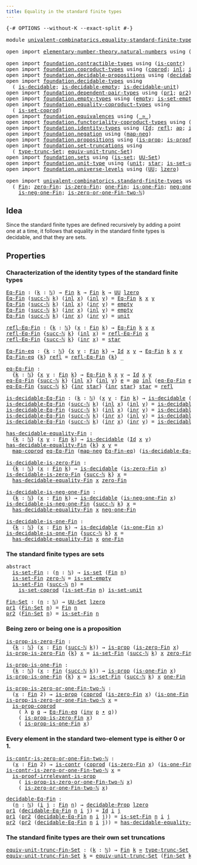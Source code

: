 ```yaml
---
title: Equality in the standard finite types
---
```


<pre class="Agda"><a id="63" class="Symbol">{-#</a> <a id="67" class="Keyword">OPTIONS</a> <a id="75" class="Pragma">--without-K</a> <a id="87" class="Pragma">--exact-split</a> <a id="101" class="Symbol">#-}</a>

<a id="106" class="Keyword">module</a> <a id="113" href="univalent-combinatorics.equality-standard-finite-types.html" class="Module">univalent-combinatorics.equality-standard-finite-types</a> <a id="168" class="Keyword">where</a>

<a id="175" class="Keyword">open</a> <a id="180" class="Keyword">import</a> <a id="187" href="elementary-number-theory.natural-numbers.html" class="Module">elementary-number-theory.natural-numbers</a> <a id="228" class="Keyword">using</a> <a id="234" class="Symbol">(</a><a id="235" href="elementary-number-theory.natural-numbers.html#1444" class="Datatype">ℕ</a><a id="236" class="Symbol">;</a> <a id="238" href="elementary-number-theory.natural-numbers.html#1465" class="InductiveConstructor">zero-ℕ</a><a id="244" class="Symbol">;</a> <a id="246" href="elementary-number-theory.natural-numbers.html#1478" class="InductiveConstructor">succ-ℕ</a><a id="252" class="Symbol">)</a>
    
<a id="259" class="Keyword">open</a> <a id="264" class="Keyword">import</a> <a id="271" href="foundation.contractible-types.html" class="Module">foundation.contractible-types</a> <a id="301" class="Keyword">using</a> <a id="307" class="Symbol">(</a><a id="308" href="foundation-core.contractible-types.html#925" class="Function">is-contr</a><a id="316" class="Symbol">)</a>
<a id="318" class="Keyword">open</a> <a id="323" class="Keyword">import</a> <a id="330" href="foundation.coproduct-types.html" class="Module">foundation.coproduct-types</a> <a id="357" class="Keyword">using</a> <a id="363" class="Symbol">(</a><a id="364" href="foundation.coproduct-types.html#1168" class="Datatype">coprod</a><a id="370" class="Symbol">;</a> <a id="372" href="foundation.coproduct-types.html#1239" class="InductiveConstructor">inl</a><a id="375" class="Symbol">;</a> <a id="377" href="foundation.coproduct-types.html#1262" class="InductiveConstructor">inr</a><a id="380" class="Symbol">;</a> <a id="382" href="foundation.coproduct-types.html#5644" class="Function">is-prop-coprod</a><a id="396" class="Symbol">)</a>
<a id="398" class="Keyword">open</a> <a id="403" class="Keyword">import</a> <a id="410" href="foundation.decidable-propositions.html" class="Module">foundation.decidable-propositions</a> <a id="444" class="Keyword">using</a> <a id="450" class="Symbol">(</a><a id="451" href="foundation.decidable-propositions.html#1873" class="Function">decidable-Prop</a><a id="465" class="Symbol">)</a>
<a id="467" class="Keyword">open</a> <a id="472" class="Keyword">import</a> <a id="479" href="foundation.decidable-types.html" class="Module">foundation.decidable-types</a> <a id="506" class="Keyword">using</a>
  <a id="514" class="Symbol">(</a> <a id="516" href="foundation.decidable-types.html#1828" class="Function">is-decidable</a><a id="528" class="Symbol">;</a> <a id="530" href="foundation.decidable-types.html#2731" class="Function">is-decidable-empty</a><a id="548" class="Symbol">;</a> <a id="550" href="foundation.decidable-types.html#2663" class="Function">is-decidable-unit</a><a id="567" class="Symbol">)</a>
<a id="569" class="Keyword">open</a> <a id="574" class="Keyword">import</a> <a id="581" href="foundation.dependent-pair-types.html" class="Module">foundation.dependent-pair-types</a> <a id="613" class="Keyword">using</a> <a id="619" class="Symbol">(</a><a id="620" href="foundation-core.dependent-pair-types.html#592" class="Field">pr1</a><a id="623" class="Symbol">;</a> <a id="625" href="foundation-core.dependent-pair-types.html#604" class="Field">pr2</a><a id="628" class="Symbol">)</a>
<a id="630" class="Keyword">open</a> <a id="635" class="Keyword">import</a> <a id="642" href="foundation.empty-types.html" class="Module">foundation.empty-types</a> <a id="665" class="Keyword">using</a> <a id="671" class="Symbol">(</a><a id="672" href="foundation-core.empty-types.html#1044" class="Datatype">empty</a><a id="677" class="Symbol">;</a> <a id="679" href="foundation-core.empty-types.html#2537" class="Function">is-set-empty</a><a id="691" class="Symbol">)</a>
<a id="693" class="Keyword">open</a> <a id="698" class="Keyword">import</a> <a id="705" href="foundation.equality-coproduct-types.html" class="Module">foundation.equality-coproduct-types</a> <a id="741" class="Keyword">using</a>
  <a id="749" class="Symbol">(</a> <a id="751" href="foundation.equality-coproduct-types.html#11156" class="Function">is-set-coprod</a><a id="764" class="Symbol">)</a>
<a id="766" class="Keyword">open</a> <a id="771" class="Keyword">import</a> <a id="778" href="foundation.equivalences.html" class="Module">foundation.equivalences</a> <a id="802" class="Keyword">using</a> <a id="808" class="Symbol">(</a><a id="809" href="foundation-core.equivalences.html#1607" class="Function Operator">_≃_</a><a id="812" class="Symbol">)</a>
<a id="814" class="Keyword">open</a> <a id="819" class="Keyword">import</a> <a id="826" href="foundation.functoriality-coproduct-types.html" class="Module">foundation.functoriality-coproduct-types</a> <a id="867" class="Keyword">using</a> <a id="873" class="Symbol">(</a><a id="874" href="foundation.functoriality-coproduct-types.html#2059" class="Function">map-coprod</a><a id="884" class="Symbol">)</a>
<a id="886" class="Keyword">open</a> <a id="891" class="Keyword">import</a> <a id="898" href="foundation.identity-types.html" class="Module">foundation.identity-types</a> <a id="924" class="Keyword">using</a> <a id="930" class="Symbol">(</a><a id="931" href="foundation-core.identity-types.html#641" class="Datatype">Id</a><a id="933" class="Symbol">;</a> <a id="935" href="foundation-core.identity-types.html#694" class="InductiveConstructor">refl</a><a id="939" class="Symbol">;</a> <a id="941" href="foundation-core.identity-types.html#2853" class="Function">ap</a><a id="943" class="Symbol">;</a> <a id="945" href="foundation-core.identity-types.html#1552" class="Function">inv</a><a id="948" class="Symbol">;</a> <a id="950" href="foundation-core.identity-types.html#1239" class="Function Operator">_∙_</a><a id="953" class="Symbol">)</a>
<a id="955" class="Keyword">open</a> <a id="960" class="Keyword">import</a> <a id="967" href="foundation.negation.html" class="Module">foundation.negation</a> <a id="987" class="Keyword">using</a> <a id="993" class="Symbol">(</a><a id="994" href="foundation-core.negation.html#499" class="Function">map-neg</a><a id="1001" class="Symbol">)</a>
<a id="1003" class="Keyword">open</a> <a id="1008" class="Keyword">import</a> <a id="1015" href="foundation.propositions.html" class="Module">foundation.propositions</a> <a id="1039" class="Keyword">using</a> <a id="1045" class="Symbol">(</a><a id="1046" href="foundation-core.propositions.html#1246" class="Function">is-prop</a><a id="1053" class="Symbol">;</a> <a id="1055" href="foundation-core.propositions.html#2978" class="Function">is-proof-irrelevant-is-prop</a><a id="1082" class="Symbol">)</a>
<a id="1084" class="Keyword">open</a> <a id="1089" class="Keyword">import</a> <a id="1096" href="foundation.set-truncations.html" class="Module">foundation.set-truncations</a> <a id="1123" class="Keyword">using</a>
  <a id="1131" class="Symbol">(</a> <a id="1133" href="foundation.set-truncations.html#3386" class="Postulate">type-trunc-Set</a><a id="1147" class="Symbol">;</a> <a id="1149" href="foundation.set-truncations.html#11287" class="Function">equiv-unit-trunc-Set</a><a id="1169" class="Symbol">)</a>
<a id="1171" class="Keyword">open</a> <a id="1176" class="Keyword">import</a> <a id="1183" href="foundation.sets.html" class="Module">foundation.sets</a> <a id="1199" class="Keyword">using</a> <a id="1205" class="Symbol">(</a><a id="1206" href="foundation-core.sets.html#1099" class="Function">is-set</a><a id="1212" class="Symbol">;</a> <a id="1214" href="foundation-core.sets.html#1177" class="Function">UU-Set</a><a id="1220" class="Symbol">)</a>
<a id="1222" class="Keyword">open</a> <a id="1227" class="Keyword">import</a> <a id="1234" href="foundation.unit-type.html" class="Module">foundation.unit-type</a> <a id="1255" class="Keyword">using</a> <a id="1261" class="Symbol">(</a><a id="1262" href="foundation.unit-type.html#975" class="Datatype">unit</a><a id="1266" class="Symbol">;</a> <a id="1268" href="foundation.unit-type.html#999" class="InductiveConstructor">star</a><a id="1272" class="Symbol">;</a> <a id="1274" href="foundation.unit-type.html#2613" class="Function">is-set-unit</a><a id="1285" class="Symbol">)</a>
<a id="1287" class="Keyword">open</a> <a id="1292" class="Keyword">import</a> <a id="1299" href="foundation.universe-levels.html" class="Module">foundation.universe-levels</a> <a id="1326" class="Keyword">using</a> <a id="1332" class="Symbol">(</a><a id="1333" href="foundation-core.universe-levels.html#222" class="Primitive">UU</a><a id="1335" class="Symbol">;</a> <a id="1337" href="Agda.Primitive.html#764" class="Primitive">lzero</a><a id="1342" class="Symbol">)</a>

<a id="1345" class="Keyword">open</a> <a id="1350" class="Keyword">import</a> <a id="1357" href="univalent-combinatorics.standard-finite-types.html" class="Module">univalent-combinatorics.standard-finite-types</a> <a id="1403" class="Keyword">using</a>
  <a id="1411" class="Symbol">(</a> <a id="1413" href="univalent-combinatorics.standard-finite-types.html#2085" class="Function">Fin</a><a id="1416" class="Symbol">;</a> <a id="1418" href="univalent-combinatorics.standard-finite-types.html#7019" class="Function">zero-Fin</a><a id="1426" class="Symbol">;</a> <a id="1428" href="univalent-combinatorics.standard-finite-types.html#7120" class="Function">is-zero-Fin</a><a id="1439" class="Symbol">;</a> <a id="1441" href="univalent-combinatorics.standard-finite-types.html#8254" class="Function">one-Fin</a><a id="1448" class="Symbol">;</a> <a id="1450" href="univalent-combinatorics.standard-finite-types.html#8322" class="Function">is-one-Fin</a><a id="1460" class="Symbol">;</a> <a id="1462" href="univalent-combinatorics.standard-finite-types.html#2349" class="Function">neg-one-Fin</a><a id="1473" class="Symbol">;</a>
    <a id="1479" href="univalent-combinatorics.standard-finite-types.html#2416" class="Function">is-neg-one-Fin</a><a id="1493" class="Symbol">;</a> <a id="1495" href="univalent-combinatorics.standard-finite-types.html#8402" class="Function">is-zero-or-one-Fin-two-ℕ</a><a id="1519" class="Symbol">)</a>
</pre>
## Idea

Since the standard finite types are defined recursively by adding a point one at a time, it follows that equality in the standard finite types is decidable, and that they are sets.

## Properties

### Characterization of the identity types of the standard finite types

<pre class="Agda"><a id="Eq-Fin"></a><a id="1813" href="univalent-combinatorics.equality-standard-finite-types.html#1813" class="Function">Eq-Fin</a> <a id="1820" class="Symbol">:</a> <a id="1822" class="Symbol">(</a><a id="1823" href="univalent-combinatorics.equality-standard-finite-types.html#1823" class="Bound">k</a> <a id="1825" class="Symbol">:</a> <a id="1827" href="elementary-number-theory.natural-numbers.html#1444" class="Datatype">ℕ</a><a id="1828" class="Symbol">)</a> <a id="1830" class="Symbol">→</a> <a id="1832" href="univalent-combinatorics.standard-finite-types.html#2085" class="Function">Fin</a> <a id="1836" href="univalent-combinatorics.equality-standard-finite-types.html#1823" class="Bound">k</a> <a id="1838" class="Symbol">→</a> <a id="1840" href="univalent-combinatorics.standard-finite-types.html#2085" class="Function">Fin</a> <a id="1844" href="univalent-combinatorics.equality-standard-finite-types.html#1823" class="Bound">k</a> <a id="1846" class="Symbol">→</a> <a id="1848" href="foundation-core.universe-levels.html#222" class="Primitive">UU</a> <a id="1851" href="Agda.Primitive.html#764" class="Primitive">lzero</a>
<a id="1857" href="univalent-combinatorics.equality-standard-finite-types.html#1813" class="Function">Eq-Fin</a> <a id="1864" class="Symbol">(</a><a id="1865" href="elementary-number-theory.natural-numbers.html#1478" class="InductiveConstructor">succ-ℕ</a> <a id="1872" href="univalent-combinatorics.equality-standard-finite-types.html#1872" class="Bound">k</a><a id="1873" class="Symbol">)</a> <a id="1875" class="Symbol">(</a><a id="1876" href="foundation.coproduct-types.html#1239" class="InductiveConstructor">inl</a> <a id="1880" href="univalent-combinatorics.equality-standard-finite-types.html#1880" class="Bound">x</a><a id="1881" class="Symbol">)</a> <a id="1883" class="Symbol">(</a><a id="1884" href="foundation.coproduct-types.html#1239" class="InductiveConstructor">inl</a> <a id="1888" href="univalent-combinatorics.equality-standard-finite-types.html#1888" class="Bound">y</a><a id="1889" class="Symbol">)</a> <a id="1891" class="Symbol">=</a> <a id="1893" href="univalent-combinatorics.equality-standard-finite-types.html#1813" class="Function">Eq-Fin</a> <a id="1900" href="univalent-combinatorics.equality-standard-finite-types.html#1872" class="Bound">k</a> <a id="1902" href="univalent-combinatorics.equality-standard-finite-types.html#1880" class="Bound">x</a> <a id="1904" href="univalent-combinatorics.equality-standard-finite-types.html#1888" class="Bound">y</a>
<a id="1906" href="univalent-combinatorics.equality-standard-finite-types.html#1813" class="Function">Eq-Fin</a> <a id="1913" class="Symbol">(</a><a id="1914" href="elementary-number-theory.natural-numbers.html#1478" class="InductiveConstructor">succ-ℕ</a> <a id="1921" href="univalent-combinatorics.equality-standard-finite-types.html#1921" class="Bound">k</a><a id="1922" class="Symbol">)</a> <a id="1924" class="Symbol">(</a><a id="1925" href="foundation.coproduct-types.html#1239" class="InductiveConstructor">inl</a> <a id="1929" href="univalent-combinatorics.equality-standard-finite-types.html#1929" class="Bound">x</a><a id="1930" class="Symbol">)</a> <a id="1932" class="Symbol">(</a><a id="1933" href="foundation.coproduct-types.html#1262" class="InductiveConstructor">inr</a> <a id="1937" href="univalent-combinatorics.equality-standard-finite-types.html#1937" class="Bound">y</a><a id="1938" class="Symbol">)</a> <a id="1940" class="Symbol">=</a> <a id="1942" href="foundation-core.empty-types.html#1044" class="Datatype">empty</a>
<a id="1948" href="univalent-combinatorics.equality-standard-finite-types.html#1813" class="Function">Eq-Fin</a> <a id="1955" class="Symbol">(</a><a id="1956" href="elementary-number-theory.natural-numbers.html#1478" class="InductiveConstructor">succ-ℕ</a> <a id="1963" href="univalent-combinatorics.equality-standard-finite-types.html#1963" class="Bound">k</a><a id="1964" class="Symbol">)</a> <a id="1966" class="Symbol">(</a><a id="1967" href="foundation.coproduct-types.html#1262" class="InductiveConstructor">inr</a> <a id="1971" href="univalent-combinatorics.equality-standard-finite-types.html#1971" class="Bound">x</a><a id="1972" class="Symbol">)</a> <a id="1974" class="Symbol">(</a><a id="1975" href="foundation.coproduct-types.html#1239" class="InductiveConstructor">inl</a> <a id="1979" href="univalent-combinatorics.equality-standard-finite-types.html#1979" class="Bound">y</a><a id="1980" class="Symbol">)</a> <a id="1982" class="Symbol">=</a> <a id="1984" href="foundation-core.empty-types.html#1044" class="Datatype">empty</a>
<a id="1990" href="univalent-combinatorics.equality-standard-finite-types.html#1813" class="Function">Eq-Fin</a> <a id="1997" class="Symbol">(</a><a id="1998" href="elementary-number-theory.natural-numbers.html#1478" class="InductiveConstructor">succ-ℕ</a> <a id="2005" href="univalent-combinatorics.equality-standard-finite-types.html#2005" class="Bound">k</a><a id="2006" class="Symbol">)</a> <a id="2008" class="Symbol">(</a><a id="2009" href="foundation.coproduct-types.html#1262" class="InductiveConstructor">inr</a> <a id="2013" href="univalent-combinatorics.equality-standard-finite-types.html#2013" class="Bound">x</a><a id="2014" class="Symbol">)</a> <a id="2016" class="Symbol">(</a><a id="2017" href="foundation.coproduct-types.html#1262" class="InductiveConstructor">inr</a> <a id="2021" href="univalent-combinatorics.equality-standard-finite-types.html#2021" class="Bound">y</a><a id="2022" class="Symbol">)</a> <a id="2024" class="Symbol">=</a> <a id="2026" href="foundation.unit-type.html#975" class="Datatype">unit</a>

<a id="refl-Eq-Fin"></a><a id="2032" href="univalent-combinatorics.equality-standard-finite-types.html#2032" class="Function">refl-Eq-Fin</a> <a id="2044" class="Symbol">:</a> <a id="2046" class="Symbol">{</a><a id="2047" href="univalent-combinatorics.equality-standard-finite-types.html#2047" class="Bound">k</a> <a id="2049" class="Symbol">:</a> <a id="2051" href="elementary-number-theory.natural-numbers.html#1444" class="Datatype">ℕ</a><a id="2052" class="Symbol">}</a> <a id="2054" class="Symbol">(</a><a id="2055" href="univalent-combinatorics.equality-standard-finite-types.html#2055" class="Bound">x</a> <a id="2057" class="Symbol">:</a> <a id="2059" href="univalent-combinatorics.standard-finite-types.html#2085" class="Function">Fin</a> <a id="2063" href="univalent-combinatorics.equality-standard-finite-types.html#2047" class="Bound">k</a><a id="2064" class="Symbol">)</a> <a id="2066" class="Symbol">→</a> <a id="2068" href="univalent-combinatorics.equality-standard-finite-types.html#1813" class="Function">Eq-Fin</a> <a id="2075" href="univalent-combinatorics.equality-standard-finite-types.html#2047" class="Bound">k</a> <a id="2077" href="univalent-combinatorics.equality-standard-finite-types.html#2055" class="Bound">x</a> <a id="2079" href="univalent-combinatorics.equality-standard-finite-types.html#2055" class="Bound">x</a>
<a id="2081" href="univalent-combinatorics.equality-standard-finite-types.html#2032" class="Function">refl-Eq-Fin</a> <a id="2093" class="Symbol">{</a><a id="2094" href="elementary-number-theory.natural-numbers.html#1478" class="InductiveConstructor">succ-ℕ</a> <a id="2101" href="univalent-combinatorics.equality-standard-finite-types.html#2101" class="Bound">k</a><a id="2102" class="Symbol">}</a> <a id="2104" class="Symbol">(</a><a id="2105" href="foundation.coproduct-types.html#1239" class="InductiveConstructor">inl</a> <a id="2109" href="univalent-combinatorics.equality-standard-finite-types.html#2109" class="Bound">x</a><a id="2110" class="Symbol">)</a> <a id="2112" class="Symbol">=</a> <a id="2114" href="univalent-combinatorics.equality-standard-finite-types.html#2032" class="Function">refl-Eq-Fin</a> <a id="2126" href="univalent-combinatorics.equality-standard-finite-types.html#2109" class="Bound">x</a>
<a id="2128" href="univalent-combinatorics.equality-standard-finite-types.html#2032" class="Function">refl-Eq-Fin</a> <a id="2140" class="Symbol">{</a><a id="2141" href="elementary-number-theory.natural-numbers.html#1478" class="InductiveConstructor">succ-ℕ</a> <a id="2148" href="univalent-combinatorics.equality-standard-finite-types.html#2148" class="Bound">k</a><a id="2149" class="Symbol">}</a> <a id="2151" class="Symbol">(</a><a id="2152" href="foundation.coproduct-types.html#1262" class="InductiveConstructor">inr</a> <a id="2156" href="univalent-combinatorics.equality-standard-finite-types.html#2156" class="Bound">x</a><a id="2157" class="Symbol">)</a> <a id="2159" class="Symbol">=</a> <a id="2161" href="foundation.unit-type.html#999" class="InductiveConstructor">star</a>

<a id="Eq-Fin-eq"></a><a id="2167" href="univalent-combinatorics.equality-standard-finite-types.html#2167" class="Function">Eq-Fin-eq</a> <a id="2177" class="Symbol">:</a> <a id="2179" class="Symbol">{</a><a id="2180" href="univalent-combinatorics.equality-standard-finite-types.html#2180" class="Bound">k</a> <a id="2182" class="Symbol">:</a> <a id="2184" href="elementary-number-theory.natural-numbers.html#1444" class="Datatype">ℕ</a><a id="2185" class="Symbol">}</a> <a id="2187" class="Symbol">{</a><a id="2188" href="univalent-combinatorics.equality-standard-finite-types.html#2188" class="Bound">x</a> <a id="2190" href="univalent-combinatorics.equality-standard-finite-types.html#2190" class="Bound">y</a> <a id="2192" class="Symbol">:</a> <a id="2194" href="univalent-combinatorics.standard-finite-types.html#2085" class="Function">Fin</a> <a id="2198" href="univalent-combinatorics.equality-standard-finite-types.html#2180" class="Bound">k</a><a id="2199" class="Symbol">}</a> <a id="2201" class="Symbol">→</a> <a id="2203" href="foundation-core.identity-types.html#641" class="Datatype">Id</a> <a id="2206" href="univalent-combinatorics.equality-standard-finite-types.html#2188" class="Bound">x</a> <a id="2208" href="univalent-combinatorics.equality-standard-finite-types.html#2190" class="Bound">y</a> <a id="2210" class="Symbol">→</a> <a id="2212" href="univalent-combinatorics.equality-standard-finite-types.html#1813" class="Function">Eq-Fin</a> <a id="2219" href="univalent-combinatorics.equality-standard-finite-types.html#2180" class="Bound">k</a> <a id="2221" href="univalent-combinatorics.equality-standard-finite-types.html#2188" class="Bound">x</a> <a id="2223" href="univalent-combinatorics.equality-standard-finite-types.html#2190" class="Bound">y</a>
<a id="2225" href="univalent-combinatorics.equality-standard-finite-types.html#2167" class="Function">Eq-Fin-eq</a> <a id="2235" class="Symbol">{</a><a id="2236" href="univalent-combinatorics.equality-standard-finite-types.html#2236" class="Bound">k</a><a id="2237" class="Symbol">}</a> <a id="2239" href="foundation-core.identity-types.html#694" class="InductiveConstructor">refl</a> <a id="2244" class="Symbol">=</a> <a id="2246" href="univalent-combinatorics.equality-standard-finite-types.html#2032" class="Function">refl-Eq-Fin</a> <a id="2258" class="Symbol">{</a><a id="2259" href="univalent-combinatorics.equality-standard-finite-types.html#2236" class="Bound">k</a><a id="2260" class="Symbol">}</a> <a id="2262" class="Symbol">_</a>

<a id="eq-Eq-Fin"></a><a id="2265" href="univalent-combinatorics.equality-standard-finite-types.html#2265" class="Function">eq-Eq-Fin</a> <a id="2275" class="Symbol">:</a>
  <a id="2279" class="Symbol">{</a><a id="2280" href="univalent-combinatorics.equality-standard-finite-types.html#2280" class="Bound">k</a> <a id="2282" class="Symbol">:</a> <a id="2284" href="elementary-number-theory.natural-numbers.html#1444" class="Datatype">ℕ</a><a id="2285" class="Symbol">}</a> <a id="2287" class="Symbol">{</a><a id="2288" href="univalent-combinatorics.equality-standard-finite-types.html#2288" class="Bound">x</a> <a id="2290" href="univalent-combinatorics.equality-standard-finite-types.html#2290" class="Bound">y</a> <a id="2292" class="Symbol">:</a> <a id="2294" href="univalent-combinatorics.standard-finite-types.html#2085" class="Function">Fin</a> <a id="2298" href="univalent-combinatorics.equality-standard-finite-types.html#2280" class="Bound">k</a><a id="2299" class="Symbol">}</a> <a id="2301" class="Symbol">→</a> <a id="2303" href="univalent-combinatorics.equality-standard-finite-types.html#1813" class="Function">Eq-Fin</a> <a id="2310" href="univalent-combinatorics.equality-standard-finite-types.html#2280" class="Bound">k</a> <a id="2312" href="univalent-combinatorics.equality-standard-finite-types.html#2288" class="Bound">x</a> <a id="2314" href="univalent-combinatorics.equality-standard-finite-types.html#2290" class="Bound">y</a> <a id="2316" class="Symbol">→</a> <a id="2318" href="foundation-core.identity-types.html#641" class="Datatype">Id</a> <a id="2321" href="univalent-combinatorics.equality-standard-finite-types.html#2288" class="Bound">x</a> <a id="2323" href="univalent-combinatorics.equality-standard-finite-types.html#2290" class="Bound">y</a>
<a id="2325" href="univalent-combinatorics.equality-standard-finite-types.html#2265" class="Function">eq-Eq-Fin</a> <a id="2335" class="Symbol">{</a><a id="2336" href="elementary-number-theory.natural-numbers.html#1478" class="InductiveConstructor">succ-ℕ</a> <a id="2343" href="univalent-combinatorics.equality-standard-finite-types.html#2343" class="Bound">k</a><a id="2344" class="Symbol">}</a> <a id="2346" class="Symbol">{</a><a id="2347" href="foundation.coproduct-types.html#1239" class="InductiveConstructor">inl</a> <a id="2351" href="univalent-combinatorics.equality-standard-finite-types.html#2351" class="Bound">x</a><a id="2352" class="Symbol">}</a> <a id="2354" class="Symbol">{</a><a id="2355" href="foundation.coproduct-types.html#1239" class="InductiveConstructor">inl</a> <a id="2359" href="univalent-combinatorics.equality-standard-finite-types.html#2359" class="Bound">y</a><a id="2360" class="Symbol">}</a> <a id="2362" href="univalent-combinatorics.equality-standard-finite-types.html#2362" class="Bound">e</a> <a id="2364" class="Symbol">=</a> <a id="2366" href="foundation-core.identity-types.html#2853" class="Function">ap</a> <a id="2369" href="foundation.coproduct-types.html#1239" class="InductiveConstructor">inl</a> <a id="2373" class="Symbol">(</a><a id="2374" href="univalent-combinatorics.equality-standard-finite-types.html#2265" class="Function">eq-Eq-Fin</a> <a id="2384" href="univalent-combinatorics.equality-standard-finite-types.html#2362" class="Bound">e</a><a id="2385" class="Symbol">)</a>
<a id="2387" href="univalent-combinatorics.equality-standard-finite-types.html#2265" class="Function">eq-Eq-Fin</a> <a id="2397" class="Symbol">{</a><a id="2398" href="elementary-number-theory.natural-numbers.html#1478" class="InductiveConstructor">succ-ℕ</a> <a id="2405" href="univalent-combinatorics.equality-standard-finite-types.html#2405" class="Bound">k</a><a id="2406" class="Symbol">}</a> <a id="2408" class="Symbol">{</a><a id="2409" href="foundation.coproduct-types.html#1262" class="InductiveConstructor">inr</a> <a id="2413" href="foundation.unit-type.html#999" class="InductiveConstructor">star</a><a id="2417" class="Symbol">}</a> <a id="2419" class="Symbol">{</a><a id="2420" href="foundation.coproduct-types.html#1262" class="InductiveConstructor">inr</a> <a id="2424" href="foundation.unit-type.html#999" class="InductiveConstructor">star</a><a id="2428" class="Symbol">}</a> <a id="2430" href="foundation.unit-type.html#999" class="InductiveConstructor">star</a> <a id="2435" class="Symbol">=</a> <a id="2437" href="foundation-core.identity-types.html#694" class="InductiveConstructor">refl</a>

<a id="is-decidable-Eq-Fin"></a><a id="2443" href="univalent-combinatorics.equality-standard-finite-types.html#2443" class="Function">is-decidable-Eq-Fin</a> <a id="2463" class="Symbol">:</a> <a id="2465" class="Symbol">(</a><a id="2466" href="univalent-combinatorics.equality-standard-finite-types.html#2466" class="Bound">k</a> <a id="2468" class="Symbol">:</a> <a id="2470" href="elementary-number-theory.natural-numbers.html#1444" class="Datatype">ℕ</a><a id="2471" class="Symbol">)</a> <a id="2473" class="Symbol">(</a><a id="2474" href="univalent-combinatorics.equality-standard-finite-types.html#2474" class="Bound">x</a> <a id="2476" href="univalent-combinatorics.equality-standard-finite-types.html#2476" class="Bound">y</a> <a id="2478" class="Symbol">:</a> <a id="2480" href="univalent-combinatorics.standard-finite-types.html#2085" class="Function">Fin</a> <a id="2484" href="univalent-combinatorics.equality-standard-finite-types.html#2466" class="Bound">k</a><a id="2485" class="Symbol">)</a> <a id="2487" class="Symbol">→</a> <a id="2489" href="foundation.decidable-types.html#1828" class="Function">is-decidable</a> <a id="2502" class="Symbol">(</a><a id="2503" href="univalent-combinatorics.equality-standard-finite-types.html#1813" class="Function">Eq-Fin</a> <a id="2510" href="univalent-combinatorics.equality-standard-finite-types.html#2466" class="Bound">k</a> <a id="2512" href="univalent-combinatorics.equality-standard-finite-types.html#2474" class="Bound">x</a> <a id="2514" href="univalent-combinatorics.equality-standard-finite-types.html#2476" class="Bound">y</a><a id="2515" class="Symbol">)</a>
<a id="2517" href="univalent-combinatorics.equality-standard-finite-types.html#2443" class="Function">is-decidable-Eq-Fin</a> <a id="2537" class="Symbol">(</a><a id="2538" href="elementary-number-theory.natural-numbers.html#1478" class="InductiveConstructor">succ-ℕ</a> <a id="2545" href="univalent-combinatorics.equality-standard-finite-types.html#2545" class="Bound">k</a><a id="2546" class="Symbol">)</a> <a id="2548" class="Symbol">(</a><a id="2549" href="foundation.coproduct-types.html#1239" class="InductiveConstructor">inl</a> <a id="2553" href="univalent-combinatorics.equality-standard-finite-types.html#2553" class="Bound">x</a><a id="2554" class="Symbol">)</a> <a id="2556" class="Symbol">(</a><a id="2557" href="foundation.coproduct-types.html#1239" class="InductiveConstructor">inl</a> <a id="2561" href="univalent-combinatorics.equality-standard-finite-types.html#2561" class="Bound">y</a><a id="2562" class="Symbol">)</a> <a id="2564" class="Symbol">=</a> <a id="2566" href="univalent-combinatorics.equality-standard-finite-types.html#2443" class="Function">is-decidable-Eq-Fin</a> <a id="2586" href="univalent-combinatorics.equality-standard-finite-types.html#2545" class="Bound">k</a> <a id="2588" href="univalent-combinatorics.equality-standard-finite-types.html#2553" class="Bound">x</a> <a id="2590" href="univalent-combinatorics.equality-standard-finite-types.html#2561" class="Bound">y</a>
<a id="2592" href="univalent-combinatorics.equality-standard-finite-types.html#2443" class="Function">is-decidable-Eq-Fin</a> <a id="2612" class="Symbol">(</a><a id="2613" href="elementary-number-theory.natural-numbers.html#1478" class="InductiveConstructor">succ-ℕ</a> <a id="2620" href="univalent-combinatorics.equality-standard-finite-types.html#2620" class="Bound">k</a><a id="2621" class="Symbol">)</a> <a id="2623" class="Symbol">(</a><a id="2624" href="foundation.coproduct-types.html#1239" class="InductiveConstructor">inl</a> <a id="2628" href="univalent-combinatorics.equality-standard-finite-types.html#2628" class="Bound">x</a><a id="2629" class="Symbol">)</a> <a id="2631" class="Symbol">(</a><a id="2632" href="foundation.coproduct-types.html#1262" class="InductiveConstructor">inr</a> <a id="2636" href="univalent-combinatorics.equality-standard-finite-types.html#2636" class="Bound">y</a><a id="2637" class="Symbol">)</a> <a id="2639" class="Symbol">=</a> <a id="2641" href="foundation.decidable-types.html#2731" class="Function">is-decidable-empty</a>
<a id="2660" href="univalent-combinatorics.equality-standard-finite-types.html#2443" class="Function">is-decidable-Eq-Fin</a> <a id="2680" class="Symbol">(</a><a id="2681" href="elementary-number-theory.natural-numbers.html#1478" class="InductiveConstructor">succ-ℕ</a> <a id="2688" href="univalent-combinatorics.equality-standard-finite-types.html#2688" class="Bound">k</a><a id="2689" class="Symbol">)</a> <a id="2691" class="Symbol">(</a><a id="2692" href="foundation.coproduct-types.html#1262" class="InductiveConstructor">inr</a> <a id="2696" href="univalent-combinatorics.equality-standard-finite-types.html#2696" class="Bound">x</a><a id="2697" class="Symbol">)</a> <a id="2699" class="Symbol">(</a><a id="2700" href="foundation.coproduct-types.html#1239" class="InductiveConstructor">inl</a> <a id="2704" href="univalent-combinatorics.equality-standard-finite-types.html#2704" class="Bound">y</a><a id="2705" class="Symbol">)</a> <a id="2707" class="Symbol">=</a> <a id="2709" href="foundation.decidable-types.html#2731" class="Function">is-decidable-empty</a>
<a id="2728" href="univalent-combinatorics.equality-standard-finite-types.html#2443" class="Function">is-decidable-Eq-Fin</a> <a id="2748" class="Symbol">(</a><a id="2749" href="elementary-number-theory.natural-numbers.html#1478" class="InductiveConstructor">succ-ℕ</a> <a id="2756" href="univalent-combinatorics.equality-standard-finite-types.html#2756" class="Bound">k</a><a id="2757" class="Symbol">)</a> <a id="2759" class="Symbol">(</a><a id="2760" href="foundation.coproduct-types.html#1262" class="InductiveConstructor">inr</a> <a id="2764" href="univalent-combinatorics.equality-standard-finite-types.html#2764" class="Bound">x</a><a id="2765" class="Symbol">)</a> <a id="2767" class="Symbol">(</a><a id="2768" href="foundation.coproduct-types.html#1262" class="InductiveConstructor">inr</a> <a id="2772" href="univalent-combinatorics.equality-standard-finite-types.html#2772" class="Bound">y</a><a id="2773" class="Symbol">)</a> <a id="2775" class="Symbol">=</a> <a id="2777" href="foundation.decidable-types.html#2663" class="Function">is-decidable-unit</a>

<a id="has-decidable-equality-Fin"></a><a id="2796" href="univalent-combinatorics.equality-standard-finite-types.html#2796" class="Function">has-decidable-equality-Fin</a> <a id="2823" class="Symbol">:</a>
  <a id="2827" class="Symbol">{</a><a id="2828" href="univalent-combinatorics.equality-standard-finite-types.html#2828" class="Bound">k</a> <a id="2830" class="Symbol">:</a> <a id="2832" href="elementary-number-theory.natural-numbers.html#1444" class="Datatype">ℕ</a><a id="2833" class="Symbol">}</a> <a id="2835" class="Symbol">(</a><a id="2836" href="univalent-combinatorics.equality-standard-finite-types.html#2836" class="Bound">x</a> <a id="2838" href="univalent-combinatorics.equality-standard-finite-types.html#2838" class="Bound">y</a> <a id="2840" class="Symbol">:</a> <a id="2842" href="univalent-combinatorics.standard-finite-types.html#2085" class="Function">Fin</a> <a id="2846" href="univalent-combinatorics.equality-standard-finite-types.html#2828" class="Bound">k</a><a id="2847" class="Symbol">)</a> <a id="2849" class="Symbol">→</a> <a id="2851" href="foundation.decidable-types.html#1828" class="Function">is-decidable</a> <a id="2864" class="Symbol">(</a><a id="2865" href="foundation-core.identity-types.html#641" class="Datatype">Id</a> <a id="2868" href="univalent-combinatorics.equality-standard-finite-types.html#2836" class="Bound">x</a> <a id="2870" href="univalent-combinatorics.equality-standard-finite-types.html#2838" class="Bound">y</a><a id="2871" class="Symbol">)</a>
<a id="2873" href="univalent-combinatorics.equality-standard-finite-types.html#2796" class="Function">has-decidable-equality-Fin</a> <a id="2900" class="Symbol">{</a><a id="2901" href="univalent-combinatorics.equality-standard-finite-types.html#2901" class="Bound">k</a><a id="2902" class="Symbol">}</a> <a id="2904" href="univalent-combinatorics.equality-standard-finite-types.html#2904" class="Bound">x</a> <a id="2906" href="univalent-combinatorics.equality-standard-finite-types.html#2906" class="Bound">y</a> <a id="2908" class="Symbol">=</a>
  <a id="2912" href="foundation.functoriality-coproduct-types.html#2059" class="Function">map-coprod</a> <a id="2923" href="univalent-combinatorics.equality-standard-finite-types.html#2265" class="Function">eq-Eq-Fin</a> <a id="2933" class="Symbol">(</a><a id="2934" href="foundation-core.negation.html#499" class="Function">map-neg</a> <a id="2942" href="univalent-combinatorics.equality-standard-finite-types.html#2167" class="Function">Eq-Fin-eq</a><a id="2951" class="Symbol">)</a> <a id="2953" class="Symbol">(</a><a id="2954" href="univalent-combinatorics.equality-standard-finite-types.html#2443" class="Function">is-decidable-Eq-Fin</a> <a id="2974" href="univalent-combinatorics.equality-standard-finite-types.html#2901" class="Bound">k</a> <a id="2976" href="univalent-combinatorics.equality-standard-finite-types.html#2904" class="Bound">x</a> <a id="2978" href="univalent-combinatorics.equality-standard-finite-types.html#2906" class="Bound">y</a><a id="2979" class="Symbol">)</a>

<a id="is-decidable-is-zero-Fin"></a><a id="2982" href="univalent-combinatorics.equality-standard-finite-types.html#2982" class="Function">is-decidable-is-zero-Fin</a> <a id="3007" class="Symbol">:</a>
  <a id="3011" class="Symbol">{</a><a id="3012" href="univalent-combinatorics.equality-standard-finite-types.html#3012" class="Bound">k</a> <a id="3014" class="Symbol">:</a> <a id="3016" href="elementary-number-theory.natural-numbers.html#1444" class="Datatype">ℕ</a><a id="3017" class="Symbol">}</a> <a id="3019" class="Symbol">(</a><a id="3020" href="univalent-combinatorics.equality-standard-finite-types.html#3020" class="Bound">x</a> <a id="3022" class="Symbol">:</a> <a id="3024" href="univalent-combinatorics.standard-finite-types.html#2085" class="Function">Fin</a> <a id="3028" href="univalent-combinatorics.equality-standard-finite-types.html#3012" class="Bound">k</a><a id="3029" class="Symbol">)</a> <a id="3031" class="Symbol">→</a> <a id="3033" href="foundation.decidable-types.html#1828" class="Function">is-decidable</a> <a id="3046" class="Symbol">(</a><a id="3047" href="univalent-combinatorics.standard-finite-types.html#7120" class="Function">is-zero-Fin</a> <a id="3059" href="univalent-combinatorics.equality-standard-finite-types.html#3020" class="Bound">x</a><a id="3060" class="Symbol">)</a>
<a id="3062" href="univalent-combinatorics.equality-standard-finite-types.html#2982" class="Function">is-decidable-is-zero-Fin</a> <a id="3087" class="Symbol">{</a><a id="3088" href="elementary-number-theory.natural-numbers.html#1478" class="InductiveConstructor">succ-ℕ</a> <a id="3095" href="univalent-combinatorics.equality-standard-finite-types.html#3095" class="Bound">k</a><a id="3096" class="Symbol">}</a> <a id="3098" href="univalent-combinatorics.equality-standard-finite-types.html#3098" class="Bound">x</a> <a id="3100" class="Symbol">=</a>
  <a id="3104" href="univalent-combinatorics.equality-standard-finite-types.html#2796" class="Function">has-decidable-equality-Fin</a> <a id="3131" href="univalent-combinatorics.equality-standard-finite-types.html#3098" class="Bound">x</a> <a id="3133" href="univalent-combinatorics.standard-finite-types.html#7019" class="Function">zero-Fin</a>

<a id="is-decidable-is-neg-one-Fin"></a><a id="3143" href="univalent-combinatorics.equality-standard-finite-types.html#3143" class="Function">is-decidable-is-neg-one-Fin</a> <a id="3171" class="Symbol">:</a>
  <a id="3175" class="Symbol">{</a><a id="3176" href="univalent-combinatorics.equality-standard-finite-types.html#3176" class="Bound">k</a> <a id="3178" class="Symbol">:</a> <a id="3180" href="elementary-number-theory.natural-numbers.html#1444" class="Datatype">ℕ</a><a id="3181" class="Symbol">}</a> <a id="3183" class="Symbol">(</a><a id="3184" href="univalent-combinatorics.equality-standard-finite-types.html#3184" class="Bound">x</a> <a id="3186" class="Symbol">:</a> <a id="3188" href="univalent-combinatorics.standard-finite-types.html#2085" class="Function">Fin</a> <a id="3192" href="univalent-combinatorics.equality-standard-finite-types.html#3176" class="Bound">k</a><a id="3193" class="Symbol">)</a> <a id="3195" class="Symbol">→</a> <a id="3197" href="foundation.decidable-types.html#1828" class="Function">is-decidable</a> <a id="3210" class="Symbol">(</a><a id="3211" href="univalent-combinatorics.standard-finite-types.html#2416" class="Function">is-neg-one-Fin</a> <a id="3226" href="univalent-combinatorics.equality-standard-finite-types.html#3184" class="Bound">x</a><a id="3227" class="Symbol">)</a>
<a id="3229" href="univalent-combinatorics.equality-standard-finite-types.html#3143" class="Function">is-decidable-is-neg-one-Fin</a> <a id="3257" class="Symbol">{</a><a id="3258" href="elementary-number-theory.natural-numbers.html#1478" class="InductiveConstructor">succ-ℕ</a> <a id="3265" href="univalent-combinatorics.equality-standard-finite-types.html#3265" class="Bound">k</a><a id="3266" class="Symbol">}</a> <a id="3268" href="univalent-combinatorics.equality-standard-finite-types.html#3268" class="Bound">x</a> <a id="3270" class="Symbol">=</a>
  <a id="3274" href="univalent-combinatorics.equality-standard-finite-types.html#2796" class="Function">has-decidable-equality-Fin</a> <a id="3301" href="univalent-combinatorics.equality-standard-finite-types.html#3268" class="Bound">x</a> <a id="3303" href="univalent-combinatorics.standard-finite-types.html#2349" class="Function">neg-one-Fin</a>

<a id="is-decidable-is-one-Fin"></a><a id="3316" href="univalent-combinatorics.equality-standard-finite-types.html#3316" class="Function">is-decidable-is-one-Fin</a> <a id="3340" class="Symbol">:</a>
  <a id="3344" class="Symbol">{</a><a id="3345" href="univalent-combinatorics.equality-standard-finite-types.html#3345" class="Bound">k</a> <a id="3347" class="Symbol">:</a> <a id="3349" href="elementary-number-theory.natural-numbers.html#1444" class="Datatype">ℕ</a><a id="3350" class="Symbol">}</a> <a id="3352" class="Symbol">(</a><a id="3353" href="univalent-combinatorics.equality-standard-finite-types.html#3353" class="Bound">x</a> <a id="3355" class="Symbol">:</a> <a id="3357" href="univalent-combinatorics.standard-finite-types.html#2085" class="Function">Fin</a> <a id="3361" href="univalent-combinatorics.equality-standard-finite-types.html#3345" class="Bound">k</a><a id="3362" class="Symbol">)</a> <a id="3364" class="Symbol">→</a> <a id="3366" href="foundation.decidable-types.html#1828" class="Function">is-decidable</a> <a id="3379" class="Symbol">(</a><a id="3380" href="univalent-combinatorics.standard-finite-types.html#8322" class="Function">is-one-Fin</a> <a id="3391" href="univalent-combinatorics.equality-standard-finite-types.html#3353" class="Bound">x</a><a id="3392" class="Symbol">)</a>
<a id="3394" href="univalent-combinatorics.equality-standard-finite-types.html#3316" class="Function">is-decidable-is-one-Fin</a> <a id="3418" class="Symbol">{</a><a id="3419" href="elementary-number-theory.natural-numbers.html#1478" class="InductiveConstructor">succ-ℕ</a> <a id="3426" href="univalent-combinatorics.equality-standard-finite-types.html#3426" class="Bound">k</a><a id="3427" class="Symbol">}</a> <a id="3429" href="univalent-combinatorics.equality-standard-finite-types.html#3429" class="Bound">x</a> <a id="3431" class="Symbol">=</a>
  <a id="3435" href="univalent-combinatorics.equality-standard-finite-types.html#2796" class="Function">has-decidable-equality-Fin</a> <a id="3462" href="univalent-combinatorics.equality-standard-finite-types.html#3429" class="Bound">x</a> <a id="3464" href="univalent-combinatorics.standard-finite-types.html#8254" class="Function">one-Fin</a>
</pre>
### The standard finite types are sets

<pre class="Agda"><a id="3525" class="Keyword">abstract</a>
  <a id="is-set-Fin"></a><a id="3536" href="univalent-combinatorics.equality-standard-finite-types.html#3536" class="Function">is-set-Fin</a> <a id="3547" class="Symbol">:</a> <a id="3549" class="Symbol">(</a><a id="3550" href="univalent-combinatorics.equality-standard-finite-types.html#3550" class="Bound">n</a> <a id="3552" class="Symbol">:</a> <a id="3554" href="elementary-number-theory.natural-numbers.html#1444" class="Datatype">ℕ</a><a id="3555" class="Symbol">)</a> <a id="3557" class="Symbol">→</a> <a id="3559" href="foundation-core.sets.html#1099" class="Function">is-set</a> <a id="3566" class="Symbol">(</a><a id="3567" href="univalent-combinatorics.standard-finite-types.html#2085" class="Function">Fin</a> <a id="3571" href="univalent-combinatorics.equality-standard-finite-types.html#3550" class="Bound">n</a><a id="3572" class="Symbol">)</a>
  <a id="3576" href="univalent-combinatorics.equality-standard-finite-types.html#3536" class="Function">is-set-Fin</a> <a id="3587" href="elementary-number-theory.natural-numbers.html#1465" class="InductiveConstructor">zero-ℕ</a> <a id="3594" class="Symbol">=</a> <a id="3596" href="foundation-core.empty-types.html#2537" class="Function">is-set-empty</a>
  <a id="3611" href="univalent-combinatorics.equality-standard-finite-types.html#3536" class="Function">is-set-Fin</a> <a id="3622" class="Symbol">(</a><a id="3623" href="elementary-number-theory.natural-numbers.html#1478" class="InductiveConstructor">succ-ℕ</a> <a id="3630" href="univalent-combinatorics.equality-standard-finite-types.html#3630" class="Bound">n</a><a id="3631" class="Symbol">)</a> <a id="3633" class="Symbol">=</a>
    <a id="3639" href="foundation.equality-coproduct-types.html#11156" class="Function">is-set-coprod</a> <a id="3653" class="Symbol">(</a><a id="3654" href="univalent-combinatorics.equality-standard-finite-types.html#3536" class="Function">is-set-Fin</a> <a id="3665" href="univalent-combinatorics.equality-standard-finite-types.html#3630" class="Bound">n</a><a id="3666" class="Symbol">)</a> <a id="3668" href="foundation.unit-type.html#2613" class="Function">is-set-unit</a>

<a id="Fin-Set"></a><a id="3681" href="univalent-combinatorics.equality-standard-finite-types.html#3681" class="Function">Fin-Set</a> <a id="3689" class="Symbol">:</a> <a id="3691" class="Symbol">(</a><a id="3692" href="univalent-combinatorics.equality-standard-finite-types.html#3692" class="Bound">n</a> <a id="3694" class="Symbol">:</a> <a id="3696" href="elementary-number-theory.natural-numbers.html#1444" class="Datatype">ℕ</a><a id="3697" class="Symbol">)</a> <a id="3699" class="Symbol">→</a> <a id="3701" href="foundation-core.sets.html#1177" class="Function">UU-Set</a> <a id="3708" href="Agda.Primitive.html#764" class="Primitive">lzero</a>
<a id="3714" href="foundation-core.dependent-pair-types.html#592" class="Field">pr1</a> <a id="3718" class="Symbol">(</a><a id="3719" href="univalent-combinatorics.equality-standard-finite-types.html#3681" class="Function">Fin-Set</a> <a id="3727" href="univalent-combinatorics.equality-standard-finite-types.html#3727" class="Bound">n</a><a id="3728" class="Symbol">)</a> <a id="3730" class="Symbol">=</a> <a id="3732" href="univalent-combinatorics.standard-finite-types.html#2085" class="Function">Fin</a> <a id="3736" href="univalent-combinatorics.equality-standard-finite-types.html#3727" class="Bound">n</a>
<a id="3738" href="foundation-core.dependent-pair-types.html#604" class="Field">pr2</a> <a id="3742" class="Symbol">(</a><a id="3743" href="univalent-combinatorics.equality-standard-finite-types.html#3681" class="Function">Fin-Set</a> <a id="3751" href="univalent-combinatorics.equality-standard-finite-types.html#3751" class="Bound">n</a><a id="3752" class="Symbol">)</a> <a id="3754" class="Symbol">=</a> <a id="3756" href="univalent-combinatorics.equality-standard-finite-types.html#3536" class="Function">is-set-Fin</a> <a id="3767" href="univalent-combinatorics.equality-standard-finite-types.html#3751" class="Bound">n</a>
</pre>
### Being zero or being one is a proposition

<pre class="Agda"><a id="is-prop-is-zero-Fin"></a><a id="3828" href="univalent-combinatorics.equality-standard-finite-types.html#3828" class="Function">is-prop-is-zero-Fin</a> <a id="3848" class="Symbol">:</a>
  <a id="3852" class="Symbol">{</a><a id="3853" href="univalent-combinatorics.equality-standard-finite-types.html#3853" class="Bound">k</a> <a id="3855" class="Symbol">:</a> <a id="3857" href="elementary-number-theory.natural-numbers.html#1444" class="Datatype">ℕ</a><a id="3858" class="Symbol">}</a> <a id="3860" class="Symbol">(</a><a id="3861" href="univalent-combinatorics.equality-standard-finite-types.html#3861" class="Bound">x</a> <a id="3863" class="Symbol">:</a> <a id="3865" href="univalent-combinatorics.standard-finite-types.html#2085" class="Function">Fin</a> <a id="3869" class="Symbol">(</a><a id="3870" href="elementary-number-theory.natural-numbers.html#1478" class="InductiveConstructor">succ-ℕ</a> <a id="3877" href="univalent-combinatorics.equality-standard-finite-types.html#3853" class="Bound">k</a><a id="3878" class="Symbol">))</a> <a id="3881" class="Symbol">→</a> <a id="3883" href="foundation-core.propositions.html#1246" class="Function">is-prop</a> <a id="3891" class="Symbol">(</a><a id="3892" href="univalent-combinatorics.standard-finite-types.html#7120" class="Function">is-zero-Fin</a> <a id="3904" href="univalent-combinatorics.equality-standard-finite-types.html#3861" class="Bound">x</a><a id="3905" class="Symbol">)</a>
<a id="3907" href="univalent-combinatorics.equality-standard-finite-types.html#3828" class="Function">is-prop-is-zero-Fin</a> <a id="3927" class="Symbol">{</a><a id="3928" href="univalent-combinatorics.equality-standard-finite-types.html#3928" class="Bound">k</a><a id="3929" class="Symbol">}</a> <a id="3931" href="univalent-combinatorics.equality-standard-finite-types.html#3931" class="Bound">x</a> <a id="3933" class="Symbol">=</a> <a id="3935" href="univalent-combinatorics.equality-standard-finite-types.html#3536" class="Function">is-set-Fin</a> <a id="3946" class="Symbol">(</a><a id="3947" href="elementary-number-theory.natural-numbers.html#1478" class="InductiveConstructor">succ-ℕ</a> <a id="3954" href="univalent-combinatorics.equality-standard-finite-types.html#3928" class="Bound">k</a><a id="3955" class="Symbol">)</a> <a id="3957" href="univalent-combinatorics.equality-standard-finite-types.html#3931" class="Bound">x</a> <a id="3959" href="univalent-combinatorics.standard-finite-types.html#7019" class="Function">zero-Fin</a>

<a id="is-prop-is-one-Fin"></a><a id="3969" href="univalent-combinatorics.equality-standard-finite-types.html#3969" class="Function">is-prop-is-one-Fin</a> <a id="3988" class="Symbol">:</a>
  <a id="3992" class="Symbol">{</a><a id="3993" href="univalent-combinatorics.equality-standard-finite-types.html#3993" class="Bound">k</a> <a id="3995" class="Symbol">:</a> <a id="3997" href="elementary-number-theory.natural-numbers.html#1444" class="Datatype">ℕ</a><a id="3998" class="Symbol">}</a> <a id="4000" class="Symbol">(</a><a id="4001" href="univalent-combinatorics.equality-standard-finite-types.html#4001" class="Bound">x</a> <a id="4003" class="Symbol">:</a> <a id="4005" href="univalent-combinatorics.standard-finite-types.html#2085" class="Function">Fin</a> <a id="4009" class="Symbol">(</a><a id="4010" href="elementary-number-theory.natural-numbers.html#1478" class="InductiveConstructor">succ-ℕ</a> <a id="4017" href="univalent-combinatorics.equality-standard-finite-types.html#3993" class="Bound">k</a><a id="4018" class="Symbol">))</a> <a id="4021" class="Symbol">→</a> <a id="4023" href="foundation-core.propositions.html#1246" class="Function">is-prop</a> <a id="4031" class="Symbol">(</a><a id="4032" href="univalent-combinatorics.standard-finite-types.html#8322" class="Function">is-one-Fin</a> <a id="4043" href="univalent-combinatorics.equality-standard-finite-types.html#4001" class="Bound">x</a><a id="4044" class="Symbol">)</a>
<a id="4046" href="univalent-combinatorics.equality-standard-finite-types.html#3969" class="Function">is-prop-is-one-Fin</a> <a id="4065" class="Symbol">{</a><a id="4066" href="univalent-combinatorics.equality-standard-finite-types.html#4066" class="Bound">k</a><a id="4067" class="Symbol">}</a> <a id="4069" href="univalent-combinatorics.equality-standard-finite-types.html#4069" class="Bound">x</a> <a id="4071" class="Symbol">=</a> <a id="4073" href="univalent-combinatorics.equality-standard-finite-types.html#3536" class="Function">is-set-Fin</a> <a id="4084" class="Symbol">(</a><a id="4085" href="elementary-number-theory.natural-numbers.html#1478" class="InductiveConstructor">succ-ℕ</a> <a id="4092" href="univalent-combinatorics.equality-standard-finite-types.html#4066" class="Bound">k</a><a id="4093" class="Symbol">)</a> <a id="4095" href="univalent-combinatorics.equality-standard-finite-types.html#4069" class="Bound">x</a> <a id="4097" href="univalent-combinatorics.standard-finite-types.html#8254" class="Function">one-Fin</a>

<a id="is-prop-is-zero-or-one-Fin-two-ℕ"></a><a id="4106" href="univalent-combinatorics.equality-standard-finite-types.html#4106" class="Function">is-prop-is-zero-or-one-Fin-two-ℕ</a> <a id="4139" class="Symbol">:</a>
  <a id="4143" class="Symbol">(</a><a id="4144" href="univalent-combinatorics.equality-standard-finite-types.html#4144" class="Bound">x</a> <a id="4146" class="Symbol">:</a> <a id="4148" href="univalent-combinatorics.standard-finite-types.html#2085" class="Function">Fin</a> <a id="4152" class="Number">2</a><a id="4153" class="Symbol">)</a> <a id="4155" class="Symbol">→</a> <a id="4157" href="foundation-core.propositions.html#1246" class="Function">is-prop</a> <a id="4165" class="Symbol">(</a><a id="4166" href="foundation.coproduct-types.html#1168" class="Datatype">coprod</a> <a id="4173" class="Symbol">(</a><a id="4174" href="univalent-combinatorics.standard-finite-types.html#7120" class="Function">is-zero-Fin</a> <a id="4186" href="univalent-combinatorics.equality-standard-finite-types.html#4144" class="Bound">x</a><a id="4187" class="Symbol">)</a> <a id="4189" class="Symbol">(</a><a id="4190" href="univalent-combinatorics.standard-finite-types.html#8322" class="Function">is-one-Fin</a> <a id="4201" href="univalent-combinatorics.equality-standard-finite-types.html#4144" class="Bound">x</a><a id="4202" class="Symbol">))</a>
<a id="4205" href="univalent-combinatorics.equality-standard-finite-types.html#4106" class="Function">is-prop-is-zero-or-one-Fin-two-ℕ</a> <a id="4238" href="univalent-combinatorics.equality-standard-finite-types.html#4238" class="Bound">x</a> <a id="4240" class="Symbol">=</a>
  <a id="4244" href="foundation.coproduct-types.html#5644" class="Function">is-prop-coprod</a>
    <a id="4263" class="Symbol">(</a> <a id="4265" class="Symbol">λ</a> <a id="4267" href="univalent-combinatorics.equality-standard-finite-types.html#4267" class="Bound">p</a> <a id="4269" href="univalent-combinatorics.equality-standard-finite-types.html#4269" class="Bound">q</a> <a id="4271" class="Symbol">→</a> <a id="4273" href="univalent-combinatorics.equality-standard-finite-types.html#2167" class="Function">Eq-Fin-eq</a> <a id="4283" class="Symbol">(</a><a id="4284" href="foundation-core.identity-types.html#1552" class="Function">inv</a> <a id="4288" href="univalent-combinatorics.equality-standard-finite-types.html#4267" class="Bound">p</a> <a id="4290" href="foundation-core.identity-types.html#1239" class="Function Operator">∙</a> <a id="4292" href="univalent-combinatorics.equality-standard-finite-types.html#4269" class="Bound">q</a><a id="4293" class="Symbol">))</a>
    <a id="4300" class="Symbol">(</a> <a id="4302" href="univalent-combinatorics.equality-standard-finite-types.html#3828" class="Function">is-prop-is-zero-Fin</a> <a id="4322" href="univalent-combinatorics.equality-standard-finite-types.html#4238" class="Bound">x</a><a id="4323" class="Symbol">)</a>
    <a id="4329" class="Symbol">(</a> <a id="4331" href="univalent-combinatorics.equality-standard-finite-types.html#3969" class="Function">is-prop-is-one-Fin</a> <a id="4350" href="univalent-combinatorics.equality-standard-finite-types.html#4238" class="Bound">x</a><a id="4351" class="Symbol">)</a>
</pre>
### Every element in the standard two-element type is either 0 or 1.

<pre class="Agda"><a id="is-contr-is-zero-or-one-Fin-two-ℕ"></a><a id="4436" href="univalent-combinatorics.equality-standard-finite-types.html#4436" class="Function">is-contr-is-zero-or-one-Fin-two-ℕ</a> <a id="4470" class="Symbol">:</a>
  <a id="4474" class="Symbol">(</a><a id="4475" href="univalent-combinatorics.equality-standard-finite-types.html#4475" class="Bound">x</a> <a id="4477" class="Symbol">:</a> <a id="4479" href="univalent-combinatorics.standard-finite-types.html#2085" class="Function">Fin</a> <a id="4483" class="Number">2</a><a id="4484" class="Symbol">)</a> <a id="4486" class="Symbol">→</a> <a id="4488" href="foundation-core.contractible-types.html#925" class="Function">is-contr</a> <a id="4497" class="Symbol">(</a><a id="4498" href="foundation.coproduct-types.html#1168" class="Datatype">coprod</a> <a id="4505" class="Symbol">(</a><a id="4506" href="univalent-combinatorics.standard-finite-types.html#7120" class="Function">is-zero-Fin</a> <a id="4518" href="univalent-combinatorics.equality-standard-finite-types.html#4475" class="Bound">x</a><a id="4519" class="Symbol">)</a> <a id="4521" class="Symbol">(</a><a id="4522" href="univalent-combinatorics.standard-finite-types.html#8322" class="Function">is-one-Fin</a> <a id="4533" href="univalent-combinatorics.equality-standard-finite-types.html#4475" class="Bound">x</a><a id="4534" class="Symbol">))</a>
<a id="4537" href="univalent-combinatorics.equality-standard-finite-types.html#4436" class="Function">is-contr-is-zero-or-one-Fin-two-ℕ</a> <a id="4571" href="univalent-combinatorics.equality-standard-finite-types.html#4571" class="Bound">x</a> <a id="4573" class="Symbol">=</a>
  <a id="4577" href="foundation-core.propositions.html#2978" class="Function">is-proof-irrelevant-is-prop</a>
    <a id="4609" class="Symbol">(</a> <a id="4611" href="univalent-combinatorics.equality-standard-finite-types.html#4106" class="Function">is-prop-is-zero-or-one-Fin-two-ℕ</a> <a id="4644" href="univalent-combinatorics.equality-standard-finite-types.html#4571" class="Bound">x</a><a id="4645" class="Symbol">)</a>
    <a id="4651" class="Symbol">(</a> <a id="4653" href="univalent-combinatorics.standard-finite-types.html#8402" class="Function">is-zero-or-one-Fin-two-ℕ</a> <a id="4678" href="univalent-combinatorics.equality-standard-finite-types.html#4571" class="Bound">x</a><a id="4679" class="Symbol">)</a>
</pre>
<pre class="Agda"><a id="decidable-Eq-Fin"></a><a id="4694" href="univalent-combinatorics.equality-standard-finite-types.html#4694" class="Function">decidable-Eq-Fin</a> <a id="4711" class="Symbol">:</a>
  <a id="4715" class="Symbol">(</a><a id="4716" href="univalent-combinatorics.equality-standard-finite-types.html#4716" class="Bound">n</a> <a id="4718" class="Symbol">:</a> <a id="4720" href="elementary-number-theory.natural-numbers.html#1444" class="Datatype">ℕ</a><a id="4721" class="Symbol">)</a> <a id="4723" class="Symbol">(</a><a id="4724" href="univalent-combinatorics.equality-standard-finite-types.html#4724" class="Bound">i</a> <a id="4726" href="univalent-combinatorics.equality-standard-finite-types.html#4726" class="Bound">j</a> <a id="4728" class="Symbol">:</a> <a id="4730" href="univalent-combinatorics.standard-finite-types.html#2085" class="Function">Fin</a> <a id="4734" href="univalent-combinatorics.equality-standard-finite-types.html#4716" class="Bound">n</a><a id="4735" class="Symbol">)</a> <a id="4737" class="Symbol">→</a> <a id="4739" href="foundation.decidable-propositions.html#1873" class="Function">decidable-Prop</a> <a id="4754" href="Agda.Primitive.html#764" class="Primitive">lzero</a>
<a id="4760" href="foundation-core.dependent-pair-types.html#592" class="Field">pr1</a> <a id="4764" class="Symbol">(</a><a id="4765" href="univalent-combinatorics.equality-standard-finite-types.html#4694" class="Function">decidable-Eq-Fin</a> <a id="4782" href="univalent-combinatorics.equality-standard-finite-types.html#4782" class="Bound">n</a> <a id="4784" href="univalent-combinatorics.equality-standard-finite-types.html#4784" class="Bound">i</a> <a id="4786" href="univalent-combinatorics.equality-standard-finite-types.html#4786" class="Bound">j</a><a id="4787" class="Symbol">)</a> <a id="4789" class="Symbol">=</a> <a id="4791" href="foundation-core.identity-types.html#641" class="Datatype">Id</a> <a id="4794" href="univalent-combinatorics.equality-standard-finite-types.html#4784" class="Bound">i</a> <a id="4796" href="univalent-combinatorics.equality-standard-finite-types.html#4786" class="Bound">j</a>
<a id="4798" href="foundation-core.dependent-pair-types.html#592" class="Field">pr1</a> <a id="4802" class="Symbol">(</a><a id="4803" href="foundation-core.dependent-pair-types.html#604" class="Field">pr2</a> <a id="4807" class="Symbol">(</a><a id="4808" href="univalent-combinatorics.equality-standard-finite-types.html#4694" class="Function">decidable-Eq-Fin</a> <a id="4825" href="univalent-combinatorics.equality-standard-finite-types.html#4825" class="Bound">n</a> <a id="4827" href="univalent-combinatorics.equality-standard-finite-types.html#4827" class="Bound">i</a> <a id="4829" href="univalent-combinatorics.equality-standard-finite-types.html#4829" class="Bound">j</a><a id="4830" class="Symbol">))</a> <a id="4833" class="Symbol">=</a> <a id="4835" href="univalent-combinatorics.equality-standard-finite-types.html#3536" class="Function">is-set-Fin</a> <a id="4846" href="univalent-combinatorics.equality-standard-finite-types.html#4825" class="Bound">n</a> <a id="4848" href="univalent-combinatorics.equality-standard-finite-types.html#4827" class="Bound">i</a> <a id="4850" href="univalent-combinatorics.equality-standard-finite-types.html#4829" class="Bound">j</a>
<a id="4852" href="foundation-core.dependent-pair-types.html#604" class="Field">pr2</a> <a id="4856" class="Symbol">(</a><a id="4857" href="foundation-core.dependent-pair-types.html#604" class="Field">pr2</a> <a id="4861" class="Symbol">(</a><a id="4862" href="univalent-combinatorics.equality-standard-finite-types.html#4694" class="Function">decidable-Eq-Fin</a> <a id="4879" href="univalent-combinatorics.equality-standard-finite-types.html#4879" class="Bound">n</a> <a id="4881" href="univalent-combinatorics.equality-standard-finite-types.html#4881" class="Bound">i</a> <a id="4883" href="univalent-combinatorics.equality-standard-finite-types.html#4883" class="Bound">j</a><a id="4884" class="Symbol">))</a> <a id="4887" class="Symbol">=</a> <a id="4889" href="univalent-combinatorics.equality-standard-finite-types.html#2796" class="Function">has-decidable-equality-Fin</a> <a id="4916" href="univalent-combinatorics.equality-standard-finite-types.html#4881" class="Bound">i</a> <a id="4918" href="univalent-combinatorics.equality-standard-finite-types.html#4883" class="Bound">j</a>
</pre>
### The standard finite types are their own set truncations

<pre class="Agda"><a id="equiv-unit-trunc-Fin-Set"></a><a id="4994" href="univalent-combinatorics.equality-standard-finite-types.html#4994" class="Function">equiv-unit-trunc-Fin-Set</a> <a id="5019" class="Symbol">:</a> <a id="5021" class="Symbol">(</a><a id="5022" href="univalent-combinatorics.equality-standard-finite-types.html#5022" class="Bound">k</a> <a id="5024" class="Symbol">:</a> <a id="5026" href="elementary-number-theory.natural-numbers.html#1444" class="Datatype">ℕ</a><a id="5027" class="Symbol">)</a> <a id="5029" class="Symbol">→</a> <a id="5031" href="univalent-combinatorics.standard-finite-types.html#2085" class="Function">Fin</a> <a id="5035" href="univalent-combinatorics.equality-standard-finite-types.html#5022" class="Bound">k</a> <a id="5037" href="foundation-core.equivalences.html#1607" class="Function Operator">≃</a> <a id="5039" href="foundation.set-truncations.html#3386" class="Postulate">type-trunc-Set</a> <a id="5054" class="Symbol">(</a><a id="5055" href="univalent-combinatorics.standard-finite-types.html#2085" class="Function">Fin</a> <a id="5059" href="univalent-combinatorics.equality-standard-finite-types.html#5022" class="Bound">k</a><a id="5060" class="Symbol">)</a>
<a id="5062" href="univalent-combinatorics.equality-standard-finite-types.html#4994" class="Function">equiv-unit-trunc-Fin-Set</a> <a id="5087" href="univalent-combinatorics.equality-standard-finite-types.html#5087" class="Bound">k</a> <a id="5089" class="Symbol">=</a> <a id="5091" href="foundation.set-truncations.html#11287" class="Function">equiv-unit-trunc-Set</a> <a id="5112" class="Symbol">(</a><a id="5113" href="univalent-combinatorics.equality-standard-finite-types.html#3681" class="Function">Fin-Set</a> <a id="5121" href="univalent-combinatorics.equality-standard-finite-types.html#5087" class="Bound">k</a><a id="5122" class="Symbol">)</a>
</pre>